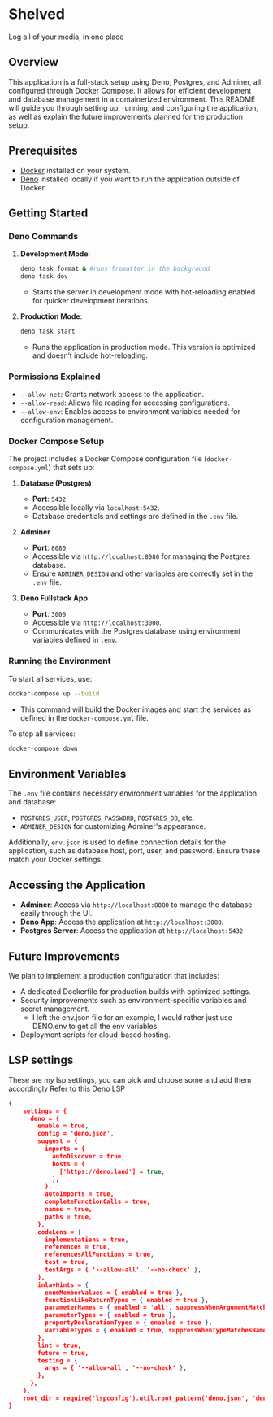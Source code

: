 # Shelved
Log all of your media, in one place

## Overview
This application is a full-stack setup using Deno, Postgres, and Adminer, all configured through Docker Compose. It allows for efficient development and database management in a containerized environment. This README will guide you through setting up, running, and configuring the application, as well as explain the future improvements planned for the production setup.

## Prerequisites
- [Docker](https://docs.docker.com/get-started/get-docker/) installed on your system.
- [Deno](https://deno.com/) installed locally if you want to run the application outside of Docker.

## Getting Started

### Deno Commands
1. **Development Mode**:
   ```bash
   deno task format & #runs fromatter in the background
   deno task dev
   ```
   - Starts the server in development mode with hot-reloading enabled for quicker development iterations.

2. **Production Mode**:
   ```bash
   deno task start
   ```
   - Runs the application in production mode. This version is optimized and doesn’t include hot-reloading.

### Permissions Explained
   - `--allow-net`: Grants network access to the application.
   - `--allow-read`: Allows file reading for accessing configurations.
   - `--allow-env`: Enables access to environment variables needed for configuration management.

### Docker Compose Setup
The project includes a Docker Compose configuration file (`docker-compose.yml`) that sets up:
1. **Database (Postgres)**
   - **Port**: `5432`
   - Accessible locally via `localhost:5432`.
   - Database credentials and settings are defined in the `.env` file.

2. **Adminer**
   - **Port**: `8080`
   - Accessible via `http://localhost:8080` for managing the Postgres database.
   - Ensure `ADMINER_DESIGN` and other variables are correctly set in the `.env` file.

3. **Deno Fullstack App**
   - **Port**: `3000`
   - Accessible via `http://localhost:3000`.
   - Communicates with the Postgres database using environment variables defined in `.env`.

### Running the Environment
To start all services, use:
```bash
docker-compose up --build
```
- This command will build the Docker images and start the services as defined in the `docker-compose.yml` file.
  
To stop all services:
```bash
docker-compose down
```

## Environment Variables
The `.env` file contains necessary environment variables for the application and database:
- `POSTGRES_USER`, `POSTGRES_PASSWORD`, `POSTGRES_DB`, etc.
- `ADMINER_DESIGN` for customizing Adminer's appearance.

Additionally, `env.json` is used to define connection details for the application, such as database host, port, user, and password. Ensure these match your Docker settings.

## Accessing the Application
- **Adminer**: Access via `http://localhost:8080` to manage the database easily through the UI.
- **Deno App**: Access the application at `http://localhost:3000`.
- **Postgres Server**: Access the application at `http://localhost:5432`

## Future Improvements
We plan to implement a production configuration that includes:
- A dedicated Dockerfile for production builds with optimized settings.
- Security improvements such as environment-specific variables and secret management.
    - I left the env.json file for an example, I would rather just use DENO.env to get all the env variables
- Deployment scripts for cloud-based hosting.

## LSP settings

These are my lsp settings, you can pick and choose some and add them accordingly
Refer to this [Deno LSP](https://docs.deno.com/runtime/getting_started/setup_your_environment/#editors-and-ides)

```json
{
    settings = {
      deno = {
        enable = true,
        config = 'deno.json',
        suggest = {
          imports = {
            autoDiscover = true,
            hosts = {
              ['https://deno.land'] = true,
            },
          },
          autoImports = true,
          completeFunctionCalls = true,
          names = true,
          paths = true,
        },
        codeLens = {
          implementations = true,
          references = true,
          referencesAllFunctions = true,
          test = true,
          testArgs = { '--allow-all', '--no-check' },
        },
        inlayHints = {
          enumMemberValues = { enabled = true },
          functionLikeReturnTypes = { enabled = true },
          parameterNames = { enabled = 'all', suppressWhenArgumentMatchesName = false },
          parameterTypes = { enabled = true },
          propertyDeclarationTypes = { enabled = true },
          variableTypes = { enabled = true, suppressWhenTypeMatchesName = false },
        },
        lint = true,
        future = true,
        testing = {
          args = { '--allow-all', '--no-check' },
        },
      },
    },
    root_dir = require('lspconfig').util.root_pattern('deno.json', 'deno.jsonc'),
}
```
